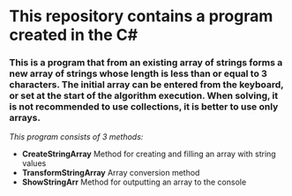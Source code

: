 # This repository contains a program created in the C# 
### This is a program that from an existing array of strings forms a new array of strings whose length is less than or equal to 3 characters. The initial array can be entered from the keyboard, or set at the start of the algorithm execution. When solving, it is not recommended to use collections, it is better to use only arrays.

*This program consists of 3 methods:*

- **CreateStringArray** Method for creating and filling an array with string values
- **TransformStringArray** Array conversion method
- **ShowStringArr** Method for outputting an array to the console
